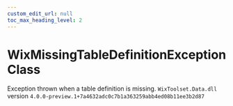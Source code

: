```yaml
---
custom_edit_url: null
toc_max_heading_level: 2
---
```

# WixMissingTableDefinitionException Class
Exception thrown when a table definition is missing.
`WixToolset.Data.dll` version `4.0.0-preview.1+7a4632adc0c7b1a363259abb4ed08b11ee3b2d87`
